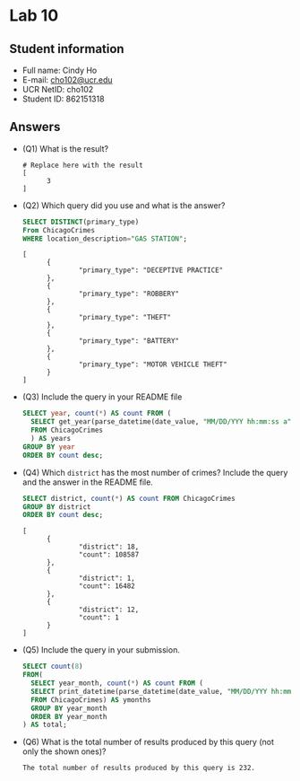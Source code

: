 # Lab 10

## Student information

* Full name: Cindy Ho
* E-mail: cho102@ucr.edu
* UCR NetID: cho102
* Student ID: 862151318

## Answers

* (Q1) What is the result?

  ```text
  # Replace here with the result
  [
        3
  ]
  ```

* (Q2) Which query did you use and what is the answer?
  
  ```sql
  SELECT DISTINCT(primary_type)
  From ChicagoCrimes
  WHERE location_description="GAS STATION";
  ```

  ```text
  [
        {
                "primary_type": "DECEPTIVE PRACTICE"
        },
        {
                "primary_type": "ROBBERY"
        },
        {
                "primary_type": "THEFT"
        },
        {
                "primary_type": "BATTERY"
        },
        {
                "primary_type": "MOTOR VEHICLE THEFT"
        }
  ]  
  ```

* (Q3) Include the query in your README file

  ```sql
  SELECT year, count(*) AS count FROM (
    SELECT get_year(parse_datetime(date_value, "MM/DD/YYY hh:mm:ss a")) AS year
    FROM ChicagoCrimes
    ) AS years
  GROUP BY year
  ORDER BY count desc;
  ```

* (Q4) Which `district` has the most number of crimes? Include the query and the answer in the README file.

  ```sql
  SELECT district, count(*) AS count FROM ChicagoCrimes
  GROUP BY district
  ORDER BY count desc;
  ```

  ```text
  [
        {
                "district": 18,
                "count": 108587
        },
        {
                "district": 1,
                "count": 16482
        },
        {
                "district": 12,
                "count": 1
        }
  ]
  ```

* (Q5) Include the query in your submission.

  ```sql
  SELECT count(8)
  FROM(
    SELECT year_month, count(*) AS count FROM (
    SELECT print_datetime(parse_datetime(date_value, "MM/DD/YYY hh:mm:ss a"), "YYYY/MM") AS year_month
    FROM ChicagoCrimes) AS ymonths
    GROUP BY year_month
    ORDER BY year_month
  ) AS total;
  ```

* (Q6) What is the total number of results produced by this query (not only the shown ones)?
  ```text
  The total number of results produced by this query is 232.
  ```
